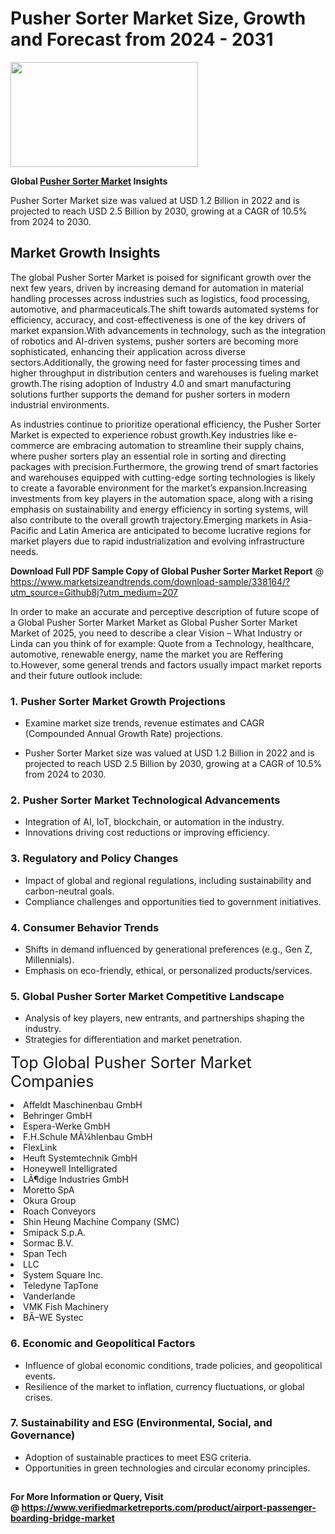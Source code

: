 <H1>Pusher Sorter Market Size, Growth and Forecast from 2024 - 2031</H1><img class="aligncenter size-medium wp-image-584254" src="https://thirdeyenews.in/wp-content/uploads/2024/09/Global-Market-Research-300x168.jpeg" alt="" width="300" height="168" /><p><strong>Global&nbsp;<a href="https://www.marketsizeandtrends.com/download-sample/338164/?utm_source=Github8j?utm_medium=207">Pusher Sorter Market</a> Insights</strong></p><p>Pusher Sorter Market size was valued at USD 1.2 Billion in 2022 and is projected to reach USD 2.5 Billion by 2030, growing at a CAGR of 10.5% from 2024 to 2030.</p><p><h2>Market Growth Insights</h2> <p>The global Pusher Sorter Market is poised for significant growth over the next few years, driven by increasing demand for automation in material handling processes across industries such as logistics, food processing, automotive, and pharmaceuticals.The shift towards automated systems for efficiency, accuracy, and cost-effectiveness is one of the key drivers of market expansion.With advancements in technology, such as the integration of robotics and AI-driven systems, pusher sorters are becoming more sophisticated, enhancing their application across diverse sectors.Additionally, the growing need for faster processing times and higher throughput in distribution centers and warehouses is fueling market growth.The rising adoption of Industry 4.0 and smart manufacturing solutions further supports the demand for pusher sorters in modern industrial environments.</p> <p>As industries continue to prioritize operational efficiency, the Pusher Sorter Market is expected to experience robust growth.Key industries like e-commerce are embracing automation to streamline their supply chains, where pusher sorters play an essential role in sorting and directing packages with precision.Furthermore, the growing trend of smart factories and warehouses equipped with cutting-edge sorting technologies is likely to create a favorable environment for the market’s expansion.Increasing investments from key players in the automation space, along with a rising emphasis on sustainability and energy efficiency in sorting systems, will also contribute to the overall growth trajectory.Emerging markets in Asia-Pacific and Latin America are anticipated to become lucrative regions for market players due to rapid industrialization and evolving infrastructure needs.</p> <p><span class=""><strong>Download Full PDF Sample Copy of Global Pusher Sorter Market Report</strong> @ <a href="https://www.marketsizeandtrends.com/download-sample/338164/?utm_source=Github8j?utm_medium=207" target="_blank">https://www.marketsizeandtrends.com/download-sample/338164/?utm_source=Github8j?utm_medium=207</a></span></p><p>In order to make an accurate and perceptive description of future scope of a Global&nbsp;Pusher Sorter Market Market as Global&nbsp;Pusher Sorter Market Market of 2025, you need to describe a clear Vision &ndash; What Industry or Linda can you think of for example: Quote from a Technology, healthcare, automotive, renewable energy, name the market you are Reffering to.However, some general trends and factors usually impact market reports and their future outlook include:</p><h3>1.&nbsp;<strong>Pusher Sorter Market Growth Projections</strong></h3><ul><li>Examine market size trends, revenue estimates and CAGR (Compounded Annual Growth Rate) projections.</li><li><p>Pusher Sorter Market size was valued at USD 1.2 Billion in 2022 and is projected to reach USD 2.5 Billion by 2030, growing at a CAGR of 10.5% from 2024 to 2030.</p></li></ul><h3>2.&nbsp;<strong>Pusher Sorter Market Technological Advancements</strong></h3><ul><li>Integration of AI, IoT, blockchain, or automation in the industry.</li><li>Innovations driving cost reductions or improving efficiency.</li></ul><h3>3.&nbsp;<strong>Regulatory and Policy Changes</strong></h3><ul><li>Impact of global and regional regulations, including sustainability and carbon-neutral goals.</li><li>Compliance challenges and opportunities tied to government initiatives.</li></ul><h3>4.&nbsp;<strong>Consumer Behavior Trends</strong></h3><ul><li>Shifts in demand influenced by generational preferences (e.g., Gen Z, Millennials).</li><li>Emphasis on eco-friendly, ethical, or personalized products/services.</li></ul><h3>5.&nbsp;<strong>Global Pusher Sorter Market Competitive Landscape</strong></h3><ul><li>Analysis of key players, new entrants, and partnerships shaping the industry.</li><li>Strategies for differentiation and market penetration.</li></ul><p data-pm-slice="1 1 []"><span style="color: inherit; font-family: inherit; font-size: 25px;">Top Global Pusher Sorter Market Companies</span></p><div class="" data-test-id=""><p><li>Affeldt Maschinenbau GmbH</li><li> Behringer GmbH</li><li> Espera-Werke GmbH</li><li> F.H.Schule MÃ¼hlenbau GmbH</li><li> FlexLink</li><li> Heuft Systemtechnik GmbH</li><li> Honeywell Intelligrated</li><li> LÃ¶dige Industries GmbH</li><li> Moretto SpA</li><li> Okura Group</li><li> Roach Conveyors</li><li> Shin Heung Machine Company (SMC)</li><li> Smipack S.p.A.</li><li> Sormac B.V.</li><li> Span Tech</li><li> LLC</li><li> System Square Inc.</li><li> Teledyne TapTone</li><li> Vanderlande</li><li> VMK Fish Machinery</li><li> BÃ–WE Systec</li></p></div><h3>6.&nbsp;<strong>Economic and Geopolitical Factors</strong></h3><ul><li>Influence of global economic conditions, trade policies, and geopolitical events.</li><li>Resilience of the market to inflation, currency fluctuations, or global crises.</li></ul><h3>7.&nbsp;<strong>Sustainability and ESG (Environmental, Social, and Governance)</strong></h3><ul><li>Adoption of sustainable practices to meet ESG criteria.</li><li>Opportunities in green technologies and circular economy principles.</li></ul><h2><strong style="font-size: 14px;">For More Information or Query, Visit @&nbsp;</strong><a style="background-color: #ffffff; font-size: 14px;" href="https://www.marketsizeandtrends.com/report/pusher-sorter-market/" target="_blank">https://www.verifiedmarketreports.com/product/airport-passenger-boarding-bridge-market</a></h2>